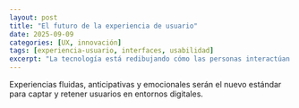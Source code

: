 ```yaml
---
layout: post
title: "El futuro de la experiencia de usuario"
date: 2025-09-09
categories: [UX, innovación]
tags: [experiencia-usuario, interfaces, usabilidad]
excerpt: "La tecnología está redibujando cómo las personas interactúan con productos y servicios."
---
```


Experiencias fluidas, anticipativas y emocionales serán el nuevo estándar para captar y retener usuarios en entornos digitales.

<!-- Desarrollo del artículo -->
